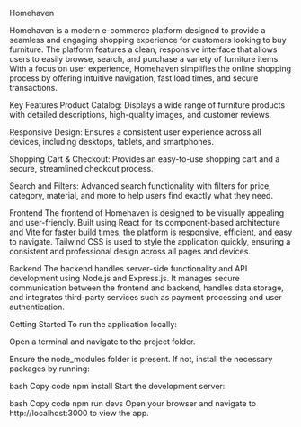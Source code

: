 Homehaven

Homehaven is a modern e-commerce platform designed to provide a seamless and engaging shopping experience for customers looking to buy furniture. The platform features a clean, responsive interface that allows users to easily browse, search, and purchase a variety of furniture items. With a focus on user experience, Homehaven simplifies the online shopping process by offering intuitive navigation, fast load times, and secure transactions.

Key Features
Product Catalog: Displays a wide range of furniture products with detailed descriptions, high-quality images, and customer reviews.

Responsive Design: Ensures a consistent user experience across all devices, including desktops, tablets, and smartphones.

Shopping Cart & Checkout: Provides an easy-to-use shopping cart and a secure, streamlined checkout process.

Search and Filters: Advanced search functionality with filters for price, category, material, and more to help users find exactly what they need.

Frontend
The frontend of Homehaven is designed to be visually appealing and user-friendly. Built using React for its component-based architecture and Vite for faster build times, the platform is responsive, efficient, and easy to navigate. Tailwind CSS is used to style the application quickly, ensuring a consistent and professional design across all pages and devices.

Backend
The backend handles server-side functionality and API development using Node.js and Express.js. It manages secure communication between the frontend and backend, handles data storage, and integrates third-party services such as payment processing and user authentication.

Getting Started
To run the application locally:

Open a terminal and navigate to the project folder.

Ensure the node_modules folder is present. If not, install the necessary packages by running:

bash
Copy code
npm install
Start the development server:

bash
Copy code
npm run devs
Open your browser and navigate to http://localhost:3000 to view the app.

